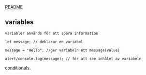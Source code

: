 [README](README.md)
## variables
``` 
variabler används för att spara information 
```
``` 
let message; // deklarar en variabel 

message = "Hello"; //ger variabeln ett message(value)

alert/console.log(message); // för att see inhålet av variabeln
``` 
[conditionals-](conditionals.md)

